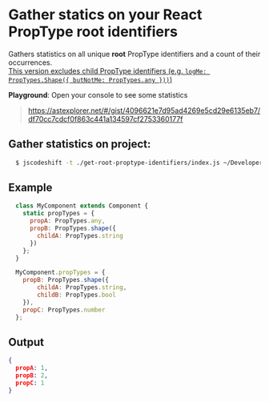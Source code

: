 # Gather statics on your React PropType root identifiers

Gathers statistics on all unique **root** PropType identifiers and a count of their occurrences.  
<u>This version excludes child PropType identifiers (e.g. `logMe: PropTypes.Shape({ butNotMe: PropTypes.any }))`)</u>

**Playground**: Open your console to see some statistics

> https://astexplorer.net/#/gist/4096621e7d95ad4269e5cd29e6135eb7/df70cc7cdcf0f863c441a134597cf2753360177f

## Gather statistics on project:
```sh
  $ jscodeshift -t ./get-root-proptype-identifiers/index.js ~/Developer/myProject --dry --parser babylon --ignore-pattern="__tests__/*"
```

## Example

```javascript
  class MyComponent extends Component {
    static propTypes = {
      propA: PropTypes.any,
      propB: PropTypes.shape({
        childA: PropTypes.string
      })
    };
  }

  MyComponent.propTypes = {
    propB: PropTypes.shape({
        childA: PropTypes.string,
        childB: PropTypes.bool
    }),
    propC: PropTypes.number
  };
```

## Output

```json
{
  propA: 1,
  propB: 2,
  propC: 1
}
```